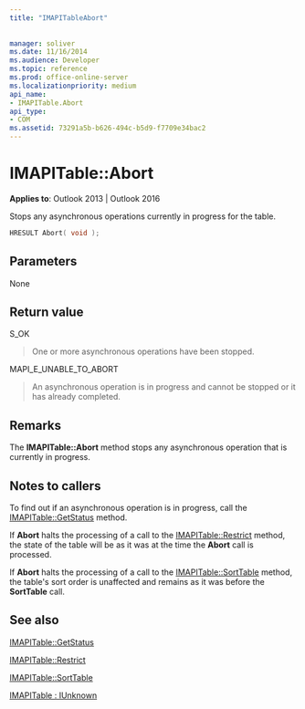 ```yaml
---
title: "IMAPITableAbort"
 
 
manager: soliver
ms.date: 11/16/2014
ms.audience: Developer
ms.topic: reference
ms.prod: office-online-server
ms.localizationpriority: medium
api_name:
- IMAPITable.Abort
api_type:
- COM
ms.assetid: 73291a5b-b626-494c-b5d9-f7709e34bac2
---
```


# IMAPITable::Abort

  
  
**Applies to**: Outlook 2013 | Outlook 2016 
  
Stops any asynchronous operations currently in progress for the table.
  
```cpp
HRESULT Abort( void );
```

## Parameters

None
  
## Return value

S_OK 
  
> One or more asynchronous operations have been stopped.
    
MAPI_E_UNABLE_TO_ABORT 
  
> An asynchronous operation is in progress and cannot be stopped or it has already completed.
    
## Remarks

The **IMAPITable::Abort** method stops any asynchronous operation that is currently in progress. 
  
## Notes to callers

To find out if an asynchronous operation is in progress, call the [IMAPITable::GetStatus](imapitable-getstatus.md) method. 
  
If **Abort** halts the processing of a call to the [IMAPITable::Restrict](imapitable-restrict.md) method, the state of the table will be as it was at the time the **Abort** call is processed. 
  
If **Abort** halts the processing of a call to the [IMAPITable::SortTable](imapitable-sorttable.md) method, the table's sort order is unaffected and remains as it was before the **SortTable** call. 
  
## See also



[IMAPITable::GetStatus](imapitable-getstatus.md)
  
[IMAPITable::Restrict](imapitable-restrict.md)
  
[IMAPITable::SortTable](imapitable-sorttable.md)
  
[IMAPITable : IUnknown](imapitableiunknown.md)

